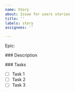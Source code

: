 ```yaml
---
name: Story
about: Issue for users stories
title: ''
labels: story
assignees: ''

---
```


Epic: 

### Description

### Tasks

- [ ] Task 1
- [ ] Task 2
- [ ] Task 3
